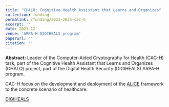```yaml
---
title: "CHALO: Cognitive Health Assistant that Learns and Organizes"
collection: funding
permalink: /funding/2023-2025-cac-h
excerpt: ''
date: 2023-12
venue: 'ARPA-H DIGIHEALS program'
paperurl: ''
citation: ''
---
```

**Abstract:** Leader of the Computer-Aided Cryptography for Health (CAC-H) task, part of the Cognitive Health Assistant that Learns and Organizes (CHALO) project, part of the Digital Health Security (DIGIHEALS) ARPA-H program.

CAC-H focus on the development and deployment of the [ALICE](https://vm2p.github.io/projects/alice.md) framework to the concrete scenario of healthcare.

[DIGIHEALS](https://arpa-h.gov/research-and-funding/programs/digiheals)